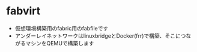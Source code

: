 # fabvirt

- 仮想環境構築用のfabric用のfabfileです
- アンダーレイネットワークはlinuxbridgeとDocker(frr)で構築、そこにつながるマシンをQEMUで構築します
